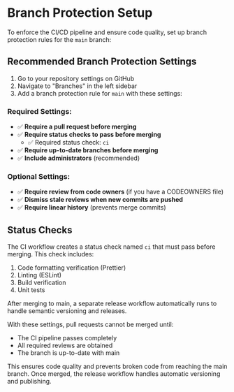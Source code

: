 # Branch Protection Setup

To enforce the CI/CD pipeline and ensure code quality, set up branch protection rules for the `main` branch:

## Recommended Branch Protection Settings

1. Go to your repository settings on GitHub
2. Navigate to "Branches" in the left sidebar
3. Add a branch protection rule for `main` with these settings:

### Required Settings:

- ✅ **Require a pull request before merging**
- ✅ **Require status checks to pass before merging**
  - ✅ Required status check: `ci`
- ✅ **Require up-to-date branches before merging**
- ✅ **Include administrators** (recommended)

### Optional Settings:

- ✅ **Require review from code owners** (if you have a CODEOWNERS file)
- ✅ **Dismiss stale reviews when new commits are pushed**
- ✅ **Require linear history** (prevents merge commits)

## Status Checks

The CI workflow creates a status check named `ci` that must pass before merging. This check includes:

1. Code formatting verification (Prettier)
2. Linting (ESLint)
3. Build verification
4. Unit tests

After merging to main, a separate release workflow automatically runs to handle semantic versioning and releases.

With these settings, pull requests cannot be merged until:

- The CI pipeline passes completely
- All required reviews are obtained
- The branch is up-to-date with main

This ensures code quality and prevents broken code from reaching the main branch. Once merged, the release workflow handles automatic versioning and publishing.
